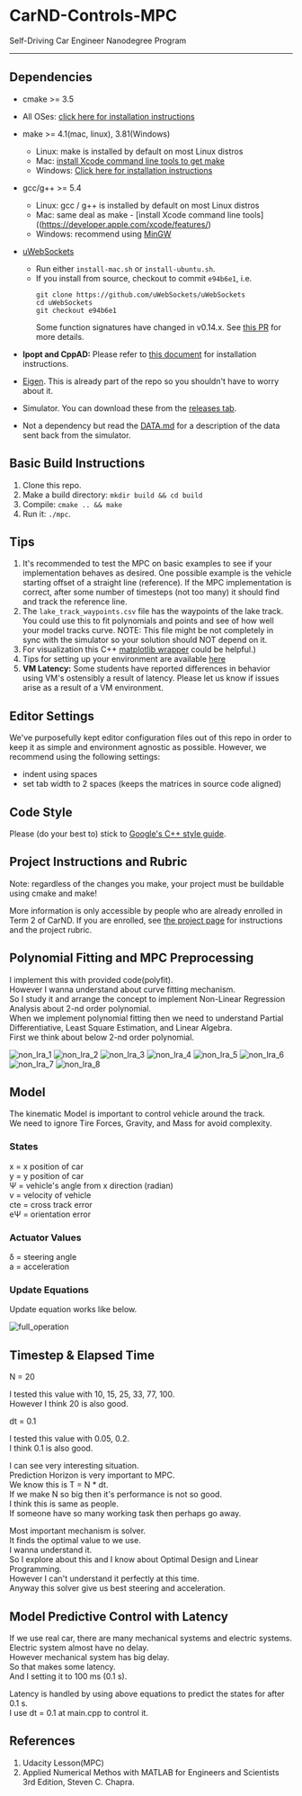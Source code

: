 # CarND-Controls-MPC
Self-Driving Car Engineer Nanodegree Program

---

## Dependencies

* cmake >= 3.5
 * All OSes: [click here for installation instructions](https://cmake.org/install/)
* make >= 4.1(mac, linux), 3.81(Windows)
  * Linux: make is installed by default on most Linux distros
  * Mac: [install Xcode command line tools to get make](https://developer.apple.com/xcode/features/)
  * Windows: [Click here for installation instructions](http://gnuwin32.sourceforge.net/packages/make.htm)
* gcc/g++ >= 5.4
  * Linux: gcc / g++ is installed by default on most Linux distros
  * Mac: same deal as make - [install Xcode command line tools]((https://developer.apple.com/xcode/features/)
  * Windows: recommend using [MinGW](http://www.mingw.org/)
* [uWebSockets](https://github.com/uWebSockets/uWebSockets)
  * Run either `install-mac.sh` or `install-ubuntu.sh`.
  * If you install from source, checkout to commit `e94b6e1`, i.e.
    ```
    git clone https://github.com/uWebSockets/uWebSockets
    cd uWebSockets
    git checkout e94b6e1
    ```
    Some function signatures have changed in v0.14.x. See [this PR](https://github.com/udacity/CarND-MPC-Project/pull/3) for more details.

* **Ipopt and CppAD:** Please refer to [this document](https://github.com/udacity/CarND-MPC-Project/blob/master/install_Ipopt_CppAD.md) for installation instructions.
* [Eigen](http://eigen.tuxfamily.org/index.php?title=Main_Page). This is already part of the repo so you shouldn't have to worry about it.
* Simulator. You can download these from the [releases tab](https://github.com/udacity/self-driving-car-sim/releases).
* Not a dependency but read the [DATA.md](./DATA.md) for a description of the data sent back from the simulator.


## Basic Build Instructions

1. Clone this repo.
2. Make a build directory: `mkdir build && cd build`
3. Compile: `cmake .. && make`
4. Run it: `./mpc`.

## Tips

1. It's recommended to test the MPC on basic examples to see if your implementation behaves as desired. One possible example
is the vehicle starting offset of a straight line (reference). If the MPC implementation is correct, after some number of timesteps
(not too many) it should find and track the reference line.
2. The `lake_track_waypoints.csv` file has the waypoints of the lake track. You could use this to fit polynomials and points and see of how well your model tracks curve. NOTE: This file might be not completely in sync with the simulator so your solution should NOT depend on it.
3. For visualization this C++ [matplotlib wrapper](https://github.com/lava/matplotlib-cpp) could be helpful.)
4.  Tips for setting up your environment are available [here](https://classroom.udacity.com/nanodegrees/nd013/parts/40f38239-66b6-46ec-ae68-03afd8a601c8/modules/0949fca6-b379-42af-a919-ee50aa304e6a/lessons/f758c44c-5e40-4e01-93b5-1a82aa4e044f/concepts/23d376c7-0195-4276-bdf0-e02f1f3c665d)
5. **VM Latency:** Some students have reported differences in behavior using VM's ostensibly a result of latency.  Please let us know if issues arise as a result of a VM environment.

## Editor Settings

We've purposefully kept editor configuration files out of this repo in order to
keep it as simple and environment agnostic as possible. However, we recommend
using the following settings:

* indent using spaces
* set tab width to 2 spaces (keeps the matrices in source code aligned)

## Code Style

Please (do your best to) stick to [Google's C++ style guide](https://google.github.io/styleguide/cppguide.html).

## Project Instructions and Rubric

Note: regardless of the changes you make, your project must be buildable using
cmake and make!

More information is only accessible by people who are already enrolled in Term 2
of CarND. If you are enrolled, see [the project page](https://classroom.udacity.com/nanodegrees/nd013/parts/40f38239-66b6-46ec-ae68-03afd8a601c8/modules/f1820894-8322-4bb3-81aa-b26b3c6dcbaf/lessons/b1ff3be0-c904-438e-aad3-2b5379f0e0c3/concepts/1a2255a0-e23c-44cf-8d41-39b8a3c8264a)
for instructions and the project rubric.

## Polynomial Fitting and MPC Preprocessing

I implement this with provided code(polyfit).  
However I wanna understand about curve fitting mechanism.  
So I study it and arrange the concept to implement Non-Linear Regression Analysis about 2-nd order polynomial.  
When we implement polynomial fitting then we need to understand Partial Differentiative, Least Square Estimation, and Linear Algebra.  
First we think about below 2-nd order polynomial.

![non_lra_1](./images/1.png)
![non_lra_2](./images/2.png)
![non_lra_3](./images/3.png)
![non_lra_4](./images/4.png)
![non_lra_5](./images/5.png)
![non_lra_6](./images/6.png)
![non_lra_7](./images/7.png)
![non_lra_8](./images/8.png)

## Model

The kinematic Model is important to control vehicle around the track.  
We need to ignore Tire Forces, Gravity, and Mass for avoid complexity.  

### States

x = x position of car  
y = y position of car  
Ψ = vehicle's angle from x direction (radian)  
v = velocity of vehicle  
cte = cross track error  
eΨ = orientation error  

### Actuator Values

δ = steering angle  
a = acceleration  

### Update Equations

Update equation works like below.  

![full_operation](./images/9.png)

## Timestep & Elapsed Time

N = 20  

I tested this value with 10, 15, 25, 33, 77, 100.  
However I think 20 is also good.  

dt = 0.1  

I tested this value with 0.05, 0.2.  
I think 0.1 is also good.  

I can see very interesting situation.  
Prediction Horizon is very important to MPC.  
We know this is T = N * dt.  
If we make N so big then it's performance is not so good.  
I think this is same as people.  
If someone have so many working task then perhaps go away.  

Most important mechanism is solver.  
It finds the optimal value to we use.  
I wanna understand it.  
So I explore about this and I know about Optimal Design and Linear Programming.  
However I can't understand it perfectly at this time.  
Anyway this solver give us best steering and acceleration.  

## Model Predictive Control with Latency

If we use real car, there are many mechanical systems and electric systems.  
Electric system almost have no delay.  
However mechanical system has big delay.  
So that makes some latency.  
And I setting it to 100 ms (0.1 s).  

Latency is handled by using above equations to predict the states for after 0.1 s.  
I use dt = 0.1 at main.cpp to control it.  

## References

1. Udacity Lesson(MPC)  
2. Applied Numerical Methos with MATLAB for Engineers and Scientists 3rd Edition, Steven C. Chapra.  
